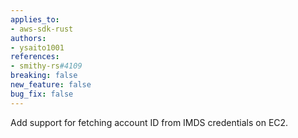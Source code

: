```yaml
---
applies_to:
- aws-sdk-rust
authors:
- ysaito1001
references:
- smithy-rs#4109
breaking: false
new_feature: false
bug_fix: false
---
```

Add support for fetching account ID from IMDS credentials on EC2.
